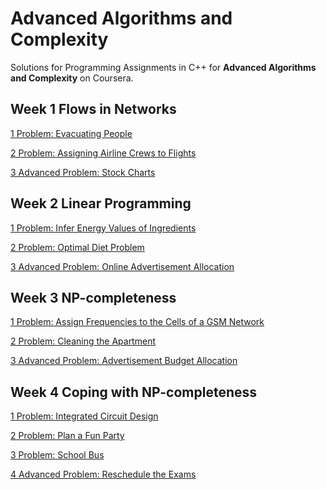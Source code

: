 # Advanced Algorithms and Complexity 
Solutions for Programming Assignments in C++ for **Advanced Algorithms and Complexity** on Coursera.

## Week 1 Flows in Networks
[1 Problem: Evacuating People](https://github.com/Wei-Mao/Advanced-Algorithms-and-Complexity/tree/master/Week%201%20Flows%20in%20Networks/evacuation)

[2 Problem: Assigning Airline Crews to Flights](https://github.com/Wei-Mao/Advanced-Algorithms-and-Complexity/tree/master/Week%201%20Flows%20in%20Networks/airline_crews)

[3 Advanced Problem: Stock Charts](https://github.com/Wei-Mao/Advanced-Algorithms-and-Complexity/tree/master/Week%201%20Flows%20in%20Networks/stock_charts)

## Week 2 Linear Programming
[1 Problem: Infer Energy Values of Ingredients]()

[2 Problem: Optimal Diet Problem]()

[3 Advanced Problem: Online Advertisement Allocation]()

## Week 3 NP-completeness
[1 Problem: Assign Frequencies to the Cells of a GSM Network]()

[2 Problem: Cleaning the Apartment]()

[3 Advanced Problem: Advertisement Budget Allocation]()

## Week 4 Coping with NP-completeness
[1 Problem: Integrated Circuit Design]()

[2 Problem: Plan a Fun Party]()

[3 Problem: School Bus]()

[4 Advanced Problem: Reschedule the Exams]()

